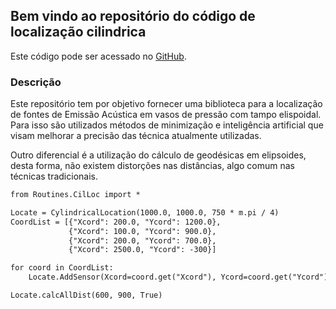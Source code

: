## Bem vindo ao repositório do código de localização cilindrica

Este código pode ser acessado no [GitHub](https://github.com/LeonardoSirino/CylindricalLocation).

### Descrição

Este repositório tem por objetivo fornecer uma biblioteca para a localização de fontes de Emissão Acústica em vasos de pressão com tampo elispoidal. Para isso são utilizados métodos de minimização e inteligência artificial que visam melhorar a precisão das técnica atualmente utilizadas.

Outro diferencial é a utilização do cálculo de geodésicas em elipsoides, desta forma, não existem distorções nas distâncias, algo comum nas técnicas tradicionais.

```markdown
from Routines.CilLoc import *

Locate = CylindricalLocation(1000.0, 1000.0, 750 * m.pi / 4)
CoordList = [{"Xcord": 200.0, "Ycord": 1200.0},
             {"Xcord": 100.0, "Ycord": 900.0},
             {"Xcord": 200.0, "Ycord": 700.0},
             {"Xcord": 2500.0, "Ycord": -300}]

for coord in CoordList:
    Locate.AddSensor(Xcord=coord.get("Xcord"), Ycord=coord.get("Ycord"))

Locate.calcAllDist(600, 900, True)
```
